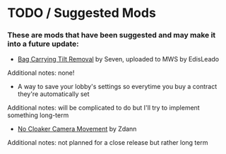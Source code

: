 # TODO / Suggested Mods
### These are mods that have been suggested and may make it into a future update:

- [Bag Carrying Tilt Removal](https://modworkshop.net/mod/16487) by Seven, uploaded to MWS by EdisLeado

Additional notes: none!

- A way to save your lobby's settings so everytime you buy a contract they're automatically set

Additional notes: will be complicated to do but I'll try to implement something long-term

- [No Cloaker Camera Movement](https://modworkshop.net/mod/24339) by Zdann

Additional notes: not planned for a close release but rather long term
